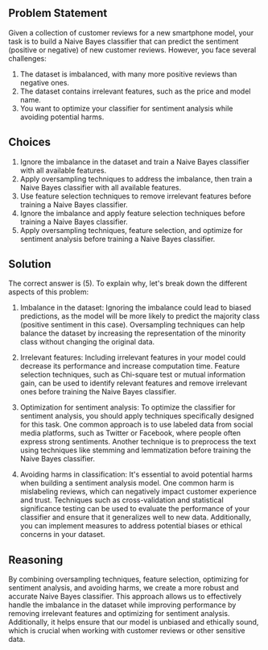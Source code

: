 ## Problem Statement

Given a collection of customer reviews for a new smartphone model, your task is to build a Naive Bayes classifier that can predict the sentiment (positive or negative) of new customer reviews. However, you face several challenges:

1. The dataset is imbalanced, with many more positive reviews than negative ones.
2. The dataset contains irrelevant features, such as the price and model name.
3. You want to optimize your classifier for sentiment analysis while avoiding potential harms.

## Choices

1. Ignore the imbalance in the dataset and train a Naive Bayes classifier with all available features.
2. Apply oversampling techniques to address the imbalance, then train a Naive Bayes classifier with all available features.
3. Use feature selection techniques to remove irrelevant features before training a Naive Bayes classifier.
4. Ignore the imbalance and apply feature selection techniques before training a Naive Bayes classifier.
5. Apply oversampling techniques, feature selection, and optimize for sentiment analysis before training a Naive Bayes classifier.

## Solution

The correct answer is (5). To explain why, let's break down the different aspects of this problem:

1. Imbalance in the dataset: Ignoring the imbalance could lead to biased predictions, as the model will be more likely to predict the majority class (positive sentiment in this case). Oversampling techniques can help balance the dataset by increasing the representation of the minority class without changing the original data.

2. Irrelevant features: Including irrelevant features in your model could decrease its performance and increase computation time. Feature selection techniques, such as Chi-square test or mutual information gain, can be used to identify relevant features and remove irrelevant ones before training the Naive Bayes classifier.

3. Optimization for sentiment analysis: To optimize the classifier for sentiment analysis, you should apply techniques specifically designed for this task. One common approach is to use labeled data from social media platforms, such as Twitter or Facebook, where people often express strong sentiments. Another technique is to preprocess the text using techniques like stemming and lemmatization before training the Naive Bayes classifier.

4. Avoiding harms in classification: It's essential to avoid potential harms when building a sentiment analysis model. One common harm is mislabeling reviews, which can negatively impact customer experience and trust. Techniques such as cross-validation and statistical significance testing can be used to evaluate the performance of your classifier and ensure that it generalizes well to new data. Additionally, you can implement measures to address potential biases or ethical concerns in your dataset.

## Reasoning

By combining oversampling techniques, feature selection, optimizing for sentiment analysis, and avoiding harms, we create a more robust and accurate Naive Bayes classifier. This approach allows us to effectively handle the imbalance in the dataset while improving performance by removing irrelevant features and optimizing for sentiment analysis. Additionally, it helps ensure that our model is unbiased and ethically sound, which is crucial when working with customer reviews or other sensitive data.